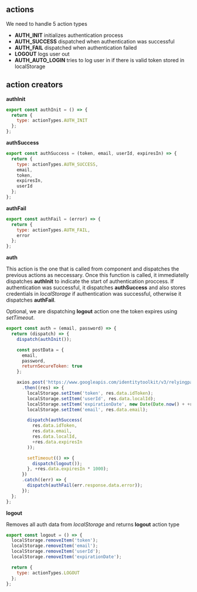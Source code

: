 ## actions

We need to handle 5 action types
  * __AUTH_INIT__ initializes authentication process
  * __AUTH_SUCCESS__ dispatched when authentication was successful
  * __AUTH_FAIL__ dispatched when authentication failed
  * __LOGOUT__ logs user out
  * __AUTH_AUTO_LOGIN__ tries to log user in if there is valid token stored in localStorage
  
## action creators

__authInit__ 

```javascript
export const authInit = () => {
  return {
    type: actionTypes.AUTH_INIT
  };
};
```

__authSuccess__

```javascript
export const authSuccess = (token, email, userId, expiresIn) => {
  return {
    type: actionTypes.AUTH_SUCCESS,
    email,
    token,
    expiresIn,
    userId
  };
};
```

__authFail__

```javascript
export const authFail = (error) => {
  return {
    type: actionTypes.AUTH_FAIL,
    error
  };
};
```

__auth__

This action is the one that is called from component and dispatches the previous actions as neccessary.
Once this function is called, it immediatelly dispatches __authInit__ to indicate the start of authentication proccess.
If authentication was successful, it dispatches __authSuccess__ and also stores credentials in *localStorage* if authentication was successful, otherwise it dispatches __authFail__. 

Optional, we are dispatching __logout__ action one the token expires using *setTimeout*.

```javascript
export const auth = (email, password) => {
  return (dispatch) => {
    dispatch(authInit());

    const postData = {
      email,
      password,
      returnSecureToken: true
    };

    axios.post('https://www.googleapis.com/identitytoolkit/v3/relyingparty/verifyPassword?key=AIzaSyAg7jAuj1Y6Z0PgB3AGhNEbegznloNYAB8', postData)
      .then((res) => {
        localStorage.setItem('token', res.data.idToken);
        localStorage.setItem('userId', res.data.localId);
        localStorage.setItem('expirationDate', new Date(Date.now() + +res.data.expiresIn * 1000));
        localStorage.setItem('email', res.data.email);

        dispatch(authSuccess(
          res.data.idToken,
          res.data.email,
          res.data.localId,
          +res.data.expiresIn
        ));

        setTimeout(() => {
          dispatch(logout());
        }, +res.data.expiresIn * 1000);
      })
      .catch((err) => {
        dispatch(authFail(err.response.data.error));
      });
  };
};
```
__logout__

Removes all auth data from *localStorage* and returns __logout__ action type

```javascript
export const logout = () => {
  localStorage.removeItem('token');
  localStorage.removeItem('email');
  localStorage.removeItem('userId');
  localStorage.removeItem('expirationDate');

  return {
    type: actionTypes.LOGOUT
  };
};
```



